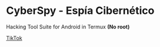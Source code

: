 # CyberSpy - Espía Cibernético
Hacking Tool Suite for Android in Termux **(No root)**

[TikTok](https://tiktok.com/@whitehacks00 "WHITE HACKS TIKTOK")
